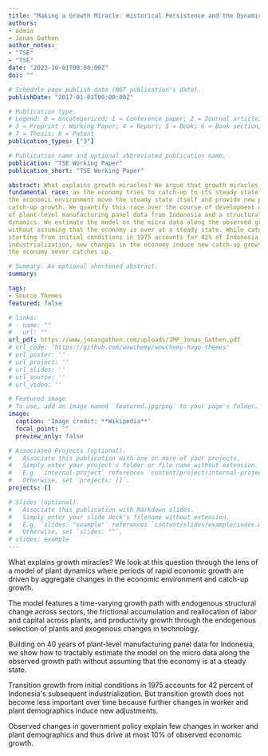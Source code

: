 ```yaml
---
title: "Making a Growth Miracle: Historical Persistence and the Dynamics of Development"
authors:
- admin
- Jonas Gathen
author_notes:
- "TSE"
- "TSE"
date: "2023-10-01T00:00:00Z"
doi: ""

# Schedule page publish date (NOT publication's date).
publishDate: "2017-01-01T00:00:00Z"

# Publication type.
# Legend: 0 = Uncategorized; 1 = Conference paper; 2 = Journal article;
# 3 = Preprint / Working Paper; 4 = Report; 5 = Book; 6 = Book section;
# 7 = Thesis; 8 = Patent
publication_types: ["3"]

# Publication name and optional abbreviated publication name.
publication: "TSE Working Paper"
publication_short: "TSE Working Paper"

abstract: What explains growth miracles? We argue that growth miracles are driven by a
fundamental race: as the economy tries to catch-up to its steady state, changes in
the economic environment move the steady state itself and provide new potential for
catch-up growth. We quantify this race over the course of development using 40 years
of plant-level manufacturing panel data from Indonesia and a structural model of plant
dynamics. We estimate the model on the micro data along the observed growth path
without assuming that the economy is ever at a steady state. While catch-up growth
starting from initial conditions in 1975 accounts for 42% of Indonesia’s subsequent
industrialization, new changes in the economy induce new catch-up growth. In the end,
the economy never catches up.

# Summary. An optional shortened abstract.
summary: 

tags:
- Source Themes
featured: false

# links: 
# - name: ""
#   url: ""
url_pdf: https://www.jonasgathen.com/uploads/JMP_Jonas_Gathen.pdf
# url_code: 'https://github.com/wowchemy/wowchemy-hugo-themes'
# url_poster: ''
# url_project: ''
# url_slides: ''
# url_source: ''
# url_video: ''

# Featured image
# To use, add an image named `featured.jpg/png` to your page's folder. 
image:
  caption: 'Image credit: **Wikipedia**'
  focal_point: ""
  preview_only: false

# Associated Projects (optional).
#   Associate this publication with one or more of your projects.
#   Simply enter your project's folder or file name without extension.
#   E.g. `internal-project` references `content/project/internal-project/index.md`.
#   Otherwise, set `projects: []`.
projects: []

# Slides (optional).
#   Associate this publication with Markdown slides.
#   Simply enter your slide deck's filename without extension.
#   E.g. `slides: "example"` references `content/slides/example/index.md`.
#   Otherwise, set `slides: ""`.
# slides: example
---
```


What explains growth miracles? We look at this question through the lens of a model of plant dynamics where periods of rapid economic growth are driven by aggregate changes in the economic environment and catch-up growth. 

The model features a time-varying growth path with endogenous structural change across sectors, the frictional
accumulation and reallocation of labor and capital across plants, and productivity growth through the endogenous selection of plants and exogenous changes in technology.

Building on 40 years of plant-level manufacturing panel data for Indonesia, we show how to tractably estimate the model on the micro data along the observed growth path without assuming that the economy is at a steady state. 

Transition growth from initial conditions in 1975 accounts for 42 percent of Indonesia's subsequent industrialization. But transition growth does not become less important over time because further changes in worker and plant demographics induce new adjustments. 

Observed changes in government policy explain few changes in worker and plant demographics and thus drive at most 10% of observed economic growth.
